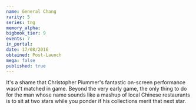```yaml
---
name: General Chang
rarity: 5
series: tng
memory_alpha:
bigbook_tier: 9
events: 7
in_portal:
date: 17/08/2016
obtained: Post-Launch
mega: false
published: true
---
```


It's a shame that Christopher Plummer's fantastic on-screen performance wasn't matched in game. Beyond the very early game, the only thing to do for the man whose name sounds like a mashup of local Chinese restaurants is to sit at two stars while you ponder if his collections merit that next star.
